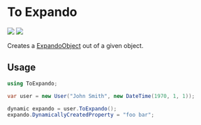 # To Expando

[![][build-img]][build]
[![][nuget-img]][nuget]

Creates a [ExpandoObject] out of a given object.

[build]:     https://ci.appveyor.com/project/TallesL/ConnectionTester
[build-img]: https://ci.appveyor.com/api/projects/status/github/tallesl/ConnectionTester

[nuget]:     http://badge.fury.io/nu/ConnectionTester
[nuget-img]: https://badge.fury.io/nu/ConnectionTester.png

[ExpandoObject]: https://msdn.microsoft.com/library/System.Dynamic.ExpandoObject

## Usage

```cs
using ToExpando;

var user = new User("John Smith", new DateTime(1970, 1, 1));

dynamic expando = user.ToExpando();
expando.DynamicallyCreatedProperty = "foo bar";
```
